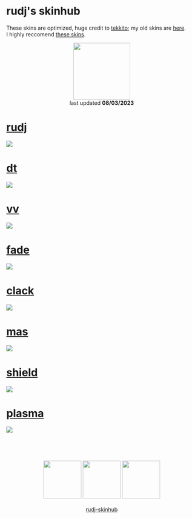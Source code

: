 # rudj's skinhub
These skins are optimized, huge credit to <a href="https://osu.ppy.sh/users/7075211">tekkito</a>; my old skins are <a href="rudj_old.md">here</a>.<br>
I highly reccomend <a href="https://github.com/malyszewski/malyszewski/blob/main/skiny.md">these skins</a>.
<p align="center">
<a href="https://osu.ppy.sh/users/11592896">
  <img src="https://a.ppy.sh/11592896"  
       width="150"
       height="150"></a>
<br>
last updated <b>08/03/2023</b>
</p>

# [rudj](https://github.com/rudj-skinhub/woal/raw/tyfh/rudj/.osk)
[![](https://i.imgur.com/FkSVBMi.png)](https://github.com/rudj-skinhub/woal/raw/tyfh/rudj/rudj.osk)

# [dt](https://github.com/rudj-skinhub/woal/raw/tyfh/rudj/dt.osk)
[![](https://i.imgur.com/vCR86qU.png)](https://github.com/rudj-skinhub/woal/raw/tyfh/rudj/dt.osk)

# [vv](https://github.com/rudj-skinhub/woal/raw/tyfh/rudj/vv.osk)
[![](https://i.imgur.com/RlO4G2C.png)](https://github.com/rudj-skinhub/woal/raw/tyfh/rudj/vv.osk)

# [fade](https://github.com/rudj-skinhub/woal/raw/tyfh/rudj/fade.osk)
[![](https://i.imgur.com/VrwcYSw.png)](https://github.com/rudj-skinhub/woal/raw/tyfh/rudj/fade.osk)

# [clack](https://github.com/rudj-skinhub/woal/raw/tyfh/rudj/clack.osk)
[![](https://i.imgur.com/h1Cdo5I.png)](https://github.com/rudj-skinhub/woal/raw/tyfh/rudj/clack.osk)

# [mas](https://github.com/rudj-skinhub/woal/raw/tyfh/rudj/mas.osk)
[![](https://i.imgur.com/rIX3HYB.png)](https://github.com/rudj-skinhub/woal/raw/tyfh/rudj/mas.osk)

# [shield](https://github.com/rudj-skinhub/woal/raw/tyfh/rudj/shield.osk)
[![](https://i.imgur.com/Fcb7lEx.png)](https://github.com/rudj-skinhub/woal/raw/tyfh/rudj/shield.osk)

# [plasma](https://github.com/rudj-skinhub/woal/raw/tyfh/rudj/plasma.osk)
[![](https://i.imgur.com/4NS5uqs.png)](https://github.com/rudj-skinhub/woal/raw/tyfh/rudj/plasma.osk)

#
<p align="center">
  <br></br>
  <a href="https://www.twitch.tv/rudj_">
  <img src="https://i.imgur.com/HM030lk.png" 
       width="100" 
       height="100"></a>
  <a href="https://www.youtube.com/channel/UCUFXZiWmZ9in66cgLsXi-xw">
  <img src="https://i.imgur.com/YWbDUUy.png"  
       width="100" 
       height="100"></a>
  <a href="https://twitter.com/rudj_">
  <img src="https://i.imgur.com/PUQ5uWf.png" 
       width="100" 
       height="100"></a>
  <br></br>
  <a href="README.md">rudj-skinhub</a>
 </p>
